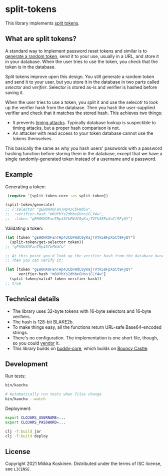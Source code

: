 # split-tokens

This library implements [split tokens].

## What are split tokens?

A standard way to implement password reset tokens and similar is to [generate a random token][generate],
send it to your use, usually in a URL, and store it in your database.
When the user tries to use the token, you check that the token is in the database.

Split tokens improve upon this design. You still generate a random token and send it to your user,
but you store it in the database in two parts called _selector_ and _verifier_. Selector is stored
as-is and verifier is hashed before saving it.

When the user tries to use a token, you split it and use the selecotr to look up the verifier hash from the database.
Then you hash the user-supplied verifier and check that it matches the stored hash.
This achieves two things:

* It prevents [timing attacks]. Typically database lookup is suspectible to timing attacks, but a proper hash comparison is not.
* An attacker with read access to your token database cannot use the tokens themselves.

This basically the same as why you hash users' passwords with a password hashing function before storing them in the database,
except that we have a single randomly-generated token instead of a username and a password.

[generate]: https://quanttype.net/posts/2020-10-18-random-tokens-in-clojure.html
[split tokens]: https://paragonie.com/blog/2017/02/split-tokens-token-based-authentication-protocols-without-side-channels
[timing attacks]: https://soatok.blog/2021/08/20/lobste-rs-password-reset-vulnerability/

## Example

Generating a token:

```clojure
 (require '[split-token.core :as split-token])

(split-token/generate)
;; {:selector "gEHOHXOFanTHp43CbFWdCw",
;;  :verifier-hash "m0UYbYs2dhbeGHnsjCLY4w",
;;  :token "gEHOHXOFanTHp43CbFWdC0yKajTVYk58FpXoCt9FyQY"}
```

Validating a token:

```clojure
(let [token "gEHOHXOFanTHp43CbFWdC0yKajTVYk58FpXoCt9FyQY"]
  (split-token/get-selector token))
;; "gEHOHXOFanTHp43CbFWdCw"

;; At this point you'd look up the verifier hash from the database based on the selector.
;; Then you can verify it:

(let [token "gEHOHXOFanTHp43CbFWdC0yKajTVYk58FpXoCt9FyQY"
      verifier-hash "m0UYbYs2dhbeGHnsjCLY4w"]
  (split-token/valid? token verifier-hash))
;; true
```

## Technical details

* The library uses 32-byte tokens with 16-byte selectors and 16-byte verifiers.
* The hash is 128-bit BLAKE2b.
* To make things easy, all the functions return URL-safe Base64-encoded strings.
* There's no configuration. The implementation is one short file, though, so you could [vendor](https://stackoverflow.com/a/39643873) it.
* This library builds on [buddy-core](https://github.com/funcool/buddy-core), which builds on [Bouncy Castle](https://www.bouncycastle.org).

## Development

Run tests:

```sh
bin/kaocha

# Automatically run tests when files change
bin/kaocha --watch
```

Deployment:

```sh
export CLOJARS_USERNAME=...
export CLOJARS_PASSWORD=...

clj -T:build jar
clj -T:build deploy
```

## License

Copyright 2021 Miikka Koskinen. Distributed under the terms of ISC license, see `LICENSE`.
